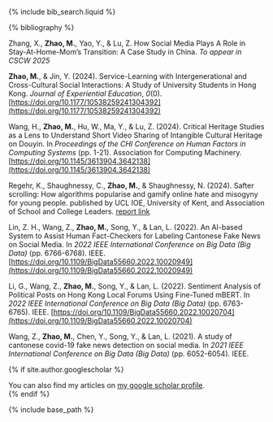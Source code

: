 <!-- ---
layout: archive
title: "Publications"
permalink: /publications/
author_profile: true
--- -->



<!-- # 最后还是手动了，自动搞不定，大不了用 GPT 手动 -->
<!-- {% for post in site.publications reversed %}
  {% include archive-single.html %}
{% endfor %} -->


{% include bib_search.liquid %}

{% bibliography %}

Zhang, X., **Zhao, M.**, Yao, Y., & Lu, Z. How Social Media Plays A Role in Stay-At-Home-Mom’s Transition: A Case Study in China. *To appear in CSCW 2025*

**Zhao, M.**, & Jin, Y. (2024). Service-Learning with Intergenerational and Cross-Cultural Social Interactions: A Study of University Students in Hong Kong. *Journal of Experiential Education*, *0*(0). [https://doi.org/10.1177/10538259241304392](https://doi.org/10.1177/10538259241304392)

Wang, H., **Zhao, M.**, Hu, W., Ma, Y., & Lu, Z. (2024). Critical Heritage Studies as a Lens to Understand Short Video Sharing of Intangible Cultural Heritage on Douyin. In *Proceedings of the CHI Conference on Human Factors in Computing Systems* (pp. 1-21). Association for Computing Machinery. [https://doi.org/10.1145/3613904.3642138](https://doi.org/10.1145/3613904.3642138)

Regehr, K., Shaughnessy, C., **Zhao, M.**, & Shaughnessy, N. (2024). Safter scrolling: How algorithms popularise and gamify online hate and misogyny for young people. published by UCL IOE, University of Kent, and 
Association of School and College Leaders. [report link](https://www.ascl.org.uk/ASCL/media/ASCL/Help%20and%20advice/Inclusion/Safer-scrolling.pdf)

Lin, Z. H., Wang, Z., **Zhao, M.**, Song, Y., & Lan, L. (2022). An AI-based System to Assist Human Fact-Checkers for Labeling Cantonese Fake News on Social Media. In *2022 IEEE International Conference on Big Data (Big Data)* (pp. 6766-6768). IEEE.[https://doi.org/10.1109/BigData55660.2022.10020949](https://doi.org/10.1109/BigData55660.2022.10020949)

Li, G., Wang, Z., **Zhao, M.**, Song, Y., & Lan, L. (2022). Sentiment Analysis of Political Posts on Hong Kong Local Forums Using Fine-Tuned mBERT. In *2022 IEEE International Conference on Big Data (Big Data)* (pp. 6763-6765). IEEE. [https://doi.org/10.1109/BigData55660.2022.10020704](https://doi.org/10.1109/BigData55660.2022.10020704)

Wang, Z., **Zhao, M.**, Chen, Y., Song, Y., & Lan, L. (2021). A study of cantonese covid-19 fake news detection on social media. In *2021 IEEE International Conference on Big Data (Big Data)* (pp. 6052-6054). IEEE.


{% if site.author.googlescholar %}
  <div class="wordwrap">You can also find my articles on <a href="{{site.author.googlescholar}}">my google scholar profile</a>.</div>
{% endif %}

{% include base_path %}